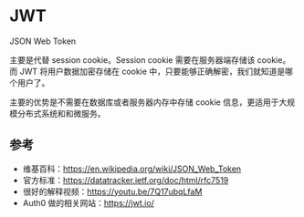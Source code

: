 # JWT

JSON Web Token

主要是代替 session cookie。Session cookie 需要在服务器端存储该 cookie。而 JWT 将用户数据加密存储在 cookie 中，只要能够正确解密，我们就知道是哪个用户了。

主要的优势是不需要在数据库或者服务器内存中存储 cookie 信息，更适用于大规模分布式系统和和微服务。

## 参考

- 维基百科：<https://en.wikipedia.org/wiki/JSON_Web_Token>
- 官方标准：<https://datatracker.ietf.org/doc/html/rfc7519>
- 很好的解释视频：<https://youtu.be/7Q17ubqLfaM>
- Auth0 做的相关网站：<https://jwt.io/>